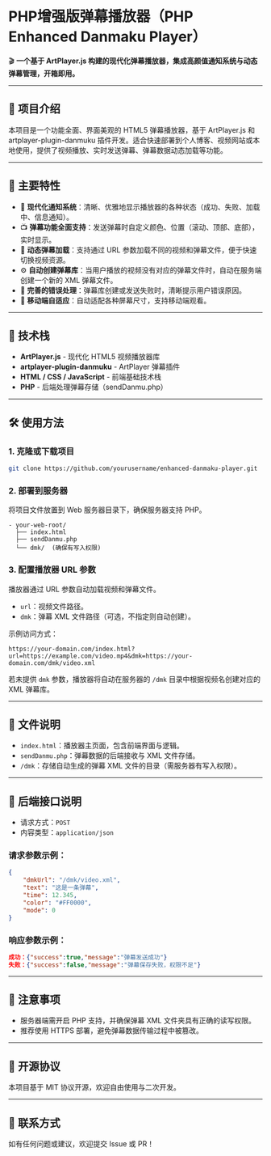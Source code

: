 # PHP增强版弹幕播放器（PHP Enhanced Danmaku Player）

🎬 **一个基于 ArtPlayer.js 构建的现代化弹幕播放器，集成高颜值通知系统与动态弹幕管理，开箱即用。**

---

## 📖 项目介绍

本项目是一个功能全面、界面美观的 HTML5 弹幕播放器，基于 ArtPlayer.js 和 artplayer-plugin-danmuku 插件开发。适合快速部署到个人博客、视频网站或本地使用，提供了视频播放、实时发送弹幕、弹幕数据动态加载等功能。

---

## 🚀 主要特性

- 🎨 **现代化通知系统**：清晰、优雅地显示播放器的各种状态（成功、失败、加载中、信息通知）。
- 📺 **弹幕功能全面支持**：发送弹幕时自定义颜色、位置（滚动、顶部、底部），实时显示。
- 🔄 **动态弹幕加载**：支持通过 URL 参数加载不同的视频和弹幕文件，便于快速切换视频资源。
- ⚙️ **自动创建弹幕库**：当用户播放的视频没有对应的弹幕文件时，自动在服务端创建一个新的 XML 弹幕文件。
- 🚨 **完善的错误处理**：弹幕库创建或发送失败时，清晰提示用户错误原因。
- 📱 **移动端自适应**：自动适配各种屏幕尺寸，支持移动端观看。

---

## 🔧 技术栈

- **ArtPlayer.js** - 现代化 HTML5 视频播放器库
- **artplayer-plugin-danmuku** - ArtPlayer 弹幕插件
- **HTML / CSS / JavaScript** - 前端基础技术栈
- **PHP** - 后端处理弹幕存储（sendDanmu.php）

---

## 🛠️ 使用方法

### 1. 克隆或下载项目

```bash
git clone https://github.com/yourusername/enhanced-danmaku-player.git
```

### 2. 部署到服务器

将项目文件放置到 Web 服务器目录下，确保服务器支持 PHP。

```
- your-web-root/
  ├── index.html
  ├── sendDanmu.php
  └── dmk/  (确保有写入权限)
```

### 3. 配置播放器 URL 参数

播放器通过 URL 参数自动加载视频和弹幕文件。

- `url`：视频文件路径。
- `dmk`：弹幕 XML 文件路径（可选，不指定则自动创建）。

示例访问方式：

```url
https://your-domain.com/index.html?url=https://example.com/video.mp4&dmk=https://your-domain.com/dmk/video.xml
```

若未提供 `dmk` 参数，播放器将自动在服务器的 `/dmk` 目录中根据视频名创建对应的 XML 弹幕库。

---

## 📝 文件说明

- `index.html`：播放器主页面，包含前端界面与逻辑。
- `sendDanmu.php`：弹幕数据的后端接收与 XML 文件存储。
- `/dmk`：存储自动生成的弹幕 XML 文件的目录（需服务器有写入权限）。

---

## 🔑 后端接口说明

- 请求方式：`POST`
- 内容类型：`application/json`

### 请求参数示例：

```json
{
    "dmkUrl": "/dmk/video.xml",
    "text": "这是一条弹幕",
    "time": 12.345,
    "color": "#FF0000",
    "mode": 0
}
```

### 响应参数示例：

```json
成功：{"success":true,"message":"弹幕发送成功"}
失败：{"success":false,"message":"弹幕保存失败，权限不足"}
```

---

## 🎯 注意事项

- 服务器端需开启 PHP 支持，并确保弹幕 XML 文件夹具有正确的读写权限。
- 推荐使用 HTTPS 部署，避免弹幕数据传输过程中被篡改。

---

## 📜 开源协议

本项目基于 MIT 协议开源，欢迎自由使用与二次开发。

---

## 💬 联系方式

如有任何问题或建议，欢迎提交 Issue 或 PR！
